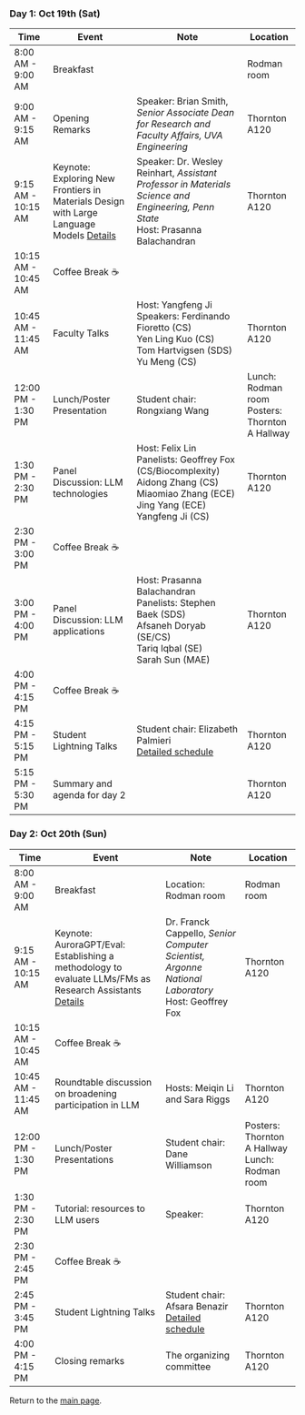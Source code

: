 ### Day 1: Oct 19th (Sat) 

| Time                | Event                              | Note                                                                                                                                               | Location           |
|---------------------|------------------------------------|----------------------------------------------------------------------------------------------------------------------------------------------------|--------------------|
| 8:00 AM - 9:00 AM   | Breakfast                          |                                                                                                                                                    | Rodman room        |
| 9:00 AM - 9:15 AM   | Opening Remarks                    | Speaker: Brian Smith, _Senior Associate Dean for Research and Faculty Affairs, UVA Engineering_                                                    | Thornton A120      |
| 9:15 AM - 10:15 AM  | Keynote: Exploring New Frontiers in Materials Design with Large Language Models   [Details](./keynotes.md)                         | Speaker: Dr. Wesley Reinhart, _Assistant Professor in Materials Science and Engineering, Penn State_ <br>Host: Prasanna Balachandran               | Thornton A120      |
| 10:15 AM - 10:45 AM | Coffee Break ☕                    |                                                                                                                                                    |                    |
| 10:45 AM - 11:45 AM | Faculty Talks            | Host: Yangfeng Ji<br>Speakers: Ferdinando Fioretto (CS)<br>Yen Ling Kuo (CS)<br>Tom Hartvigsen (SDS)<br>Yu Meng (CS)                               | Thornton A120      |
| 12:00 PM - 1:30 PM  | Lunch/Poster Presentation          | Student chair: Rongxiang Wang                                                                                                                                  | Lunch: Rodman room <br> Posters: Thornton A Hallway |
| 1:30 PM - 2:30 PM   | Panel Discussion: LLM technologies | Host: Felix Lin<br>Panelists: Geoffrey Fox (CS/Biocomplexity)<br> Aidong Zhang (CS)<br>Miaomiao Zhang (ECE)<br>Jing Yang (ECE)<br>Yangfeng Ji (CS) | Thornton A120      |
| 2:30 PM - 3:00 PM   | Coffee Break ☕                    |                                                                                                                                                    |                    |
| 3:00 PM - 4:00 PM   | Panel Discussion: LLM applications | Host: Prasanna Balachandran<br>Panelists: Stephen Baek (SDS) <br>Afsaneh Doryab (SE/CS)<br>Tariq Iqbal (SE) <br>Sarah Sun (MAE)                    | Thornton A120      |
| 4:00 PM - 4:15 PM   | Coffee Break ☕                    |                                                                                                                                                    |                    |
| 4:15 PM - 5:15 PM   | Student Lightning Talks            | Student chair: Elizabeth Palmieri  <br> [Detailed schedule](instructions.md)                                                                       | Thornton A120      |
| 5:15 PM - 5:30 PM   | Summary and agenda for day 2       |                                                                                                                                                    | Thornton A120      |


### Day 2: Oct 20th (Sun) 

| Time                | Event                                                    | Note                                                                                                | Location           |
|---------------------|----------------------------------------------------------|-----------------------------------------------------------------------------------------------------|--------------------|
| 8:00 AM - 9:00 AM   | Breakfast                                                | Location: Rodman room                                                                               | Rodman room        |
| 9:15 AM - 10:15 AM  | Keynote: AuroraGPT/Eval: Establishing a methodology to evaluate LLMs/FMs as Research Assistants  [Details](./keynotes.md)       | Dr. Franck Cappello, _Senior Computer Scientist, Argonne National Laboratory_<br>Host: Geoffrey Fox | Thornton A120      |
| 10:15 AM - 10:45 AM | Coffee Break ☕                                          |                                                                                                     |                    |
| 10:45 AM - 11:45 AM | Roundtable discussion on broadening participation in LLM | Hosts: Meiqin Li and Sara Riggs                                                                     | Thornton A120      |
| 12:00 PM - 1:30 PM  | Lunch/Poster Presentations                               | Student chair: Dane Williamson                                  | Posters: Thornton A Hallway <br>Lunch: Rodman room |
| 1:30 PM - 2:30 PM   | Tutorial: resources to LLM users                         | Speaker: <Yangfeng Ji>                                                                              | Thornton A120      |
| 2:30 PM - 2:45 PM   | Coffee Break ☕                                          |                                                                                                     |                    |
| 2:45 PM - 3:45 PM   | Student Lightning Talks                                  | Student chair: Afsara Benazir <br> [Detailed schedule](instructions.md)                             | Thornton A120      |
| 4:00 PM - 4:15 PM   | Closing remarks                                          | The organizing committee                                                                            | Thornton A120      |


Return to the [main page](README.md).

